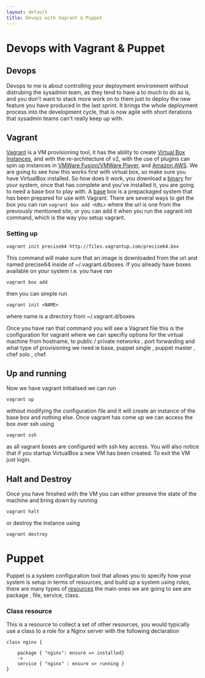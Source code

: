 ```yaml
---
layout: default
title: Devops with Vagrant & Puppet
---
```


# Devops with Vagrant & Puppet

## Devops
Devops to me is about controlling your deployment environment without distrubing the sysadmin team, as they tend to have a to much to do as is, and you don't want to stack more work on to them just to deploy the new feature you have produced in the last sprint. It brings the whole deployment process into the development cycle, that is now agile with short iterations that sysadmin teams can't really keep up with.

## Vagrant
[Vagrant](http://vagrantup.com) is a VM provisioning tool, it has the ability to create [Virtual Box Instances](http://virtualbox.org), and with the re-architecture of v2, with the use of plugins can spin up instances in [VMWare Fusion/VMWare Player](http://www.vmware.com), and [Amazon AWS](http://aws.amazon.com).
We are going to see how this works first with virtual box, so make sure you have VirtualBox installed.
So how does it work, you download a [binary](http://downloads.vagrantup.com/) for your system, once that has complete and you've installed it, you are going to need a base box to play with. A [base](http://www.vagrantbox.es/) box is a prepackaged system that has been prepared for use with Vagrant. There are several ways to get the box you can run ``` vagrant box add <URL> ``` where the url is one from the previously mentioned site, or you can add it when you run the vagrant init command, which is the way you setup vagrant.

### Setting up
    vagrant init precise64 http://files.vagrantup.com/precise64.box

This command will make sure that an image is downloaded from the url and named precise64 inside of ~/.vagrant.d/boxes.
If you already have boxes available on your system i.e. you have ran 

    vagrant box add

then you can simple run

    vagrant init <NAME>

where name is a directory from ~/.vagrant.d/boxes

Once you have ran that command you will see a Vagrant file this is the configuration for vagrant where we can specifiy options for the virtual machine from hostname, to public / private networks , port forwarding and what type of provisioning we need ie base, puppet single , puppet master , chef solo , chef.

## Up and running
Now we have vagrant initialised we can run 


    vagrant up

without modifying the configuration file and it will create an instance of the base box and nothing else. Once vagrant has come up we can access the box over ssh using 

    vagrant ssh

as all vagrant boxes are configured with ssh key access. 
You will also notice that if you startup VirtualBox a new VM has been created. 
To exit the VM just login.

## Halt and Destroy
Once you have finished with the VM you can either preseve the state of the machine and bring down by running 

    vagrant halt

or destroy the instance using 

    vagrant destroy

# Puppet

Puppet is a system configuration tool that allows you to specify how your system is setup in terms of resources, and build up a system using roles, there are many types of [resources](http://docs.puppetlabs.com/references/latest/type.html) the main ones we are going to see are package , file, service, class.

### Class resource
This is a resource to collect a set of other resources, you would typically use a class to a role for a Nginx server with the following declaration

    class nginx {

        package { "nginx": ensure => installed}
        ->
        service { "nginx" : ensure => running }
    }
